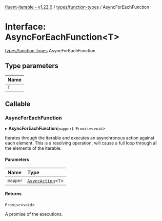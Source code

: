[fluent-iterable - v1.22.0](../README.md) / [types/function-types](../modules/types_function_types.md) / AsyncForEachFunction

# Interface: AsyncForEachFunction<T\>

[types/function-types](../modules/types_function_types.md).AsyncForEachFunction

## Type parameters

| Name |
| :------ |
| `T` |

## Callable

### AsyncForEachFunction

▸ **AsyncForEachFunction**(`mapper`): `Promise`<`void`\>

Iterates through the iterable and executes an asynchronous action against each element. This is a resolving operation, will cause a full loop through all the elements of the iterable.

#### Parameters

| Name | Type |
| :------ | :------ |
| `mapper` | [`AsyncAction`](index.AsyncAction.md)<`T`\> |

#### Returns

`Promise`<`void`\>

A promise of the executions.
